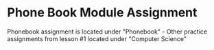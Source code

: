 # Phone Book Module Assignment
Phonebook assignment is located under "Phonebook" - 
Other practice assignments from lesson #1 located under "Computer Science"
